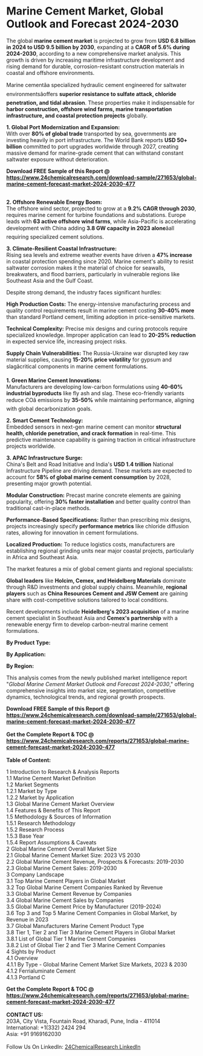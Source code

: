 <h1>Marine Cement Market, Global Outlook and Forecast 2024-2030</h1><p>The global <strong>marine cement market</strong> is projected to grow from <strong>USD 6.8 billion in 2024 to USD 9.5 billion by 2030</strong>, expanding at a <strong>CAGR of 5.6% during 2024-2030</strong>, according to a new comprehensive market analysis. This growth is driven by increasing maritime infrastructure development and rising demand for durable, corrosion-resistant construction materials in coastal and offshore environments.</p><p>Marine cementâa specialized hydraulic cement engineered for saltwater environmentsâoffers <strong>superior resistance to sulfate attack, chloride penetration, and tidal abrasion</strong>. These properties make it indispensable for <strong>harbor construction, offshore wind farms, marine transportation infrastructure, and coastal protection projects</strong> globally.</p><p><strong>1. Global Port Modernization and Expansion:</strong><br>
With over <strong>80% of global trade</strong> transported by sea, governments are investing heavily in port infrastructure. The World Bank reports <strong>USD 50+ billion</strong> committed to port upgrades worldwide through 2027, creating massive demand for marine-grade cement that can withstand constant saltwater exposure without deterioration.</p><div><b>Download FREE Sample of this Report @ 
            <a href="https://www.24chemicalresearch.com/download-sample/271653/global-marine-cement-forecast-market-2024-2030-477">
            https://www.24chemicalresearch.com/download-sample/271653/global-marine-cement-forecast-market-2024-2030-477</a></b></div><br><p><strong>2. Offshore Renewable Energy Boom:</strong><br>
The offshore wind sector, projected to grow at a <strong>9.2% CAGR through 2030</strong>, requires marine cement for turbine foundations and substations. Europe leads with <strong>63 active offshore wind farms</strong>, while Asia-Pacific is accelerating development with China adding <strong>3.8 GW capacity in 2023 alone</strong>âall requiring specialized cement solutions.</p><p><strong>3. Climate-Resilient Coastal Infrastructure:</strong><br>
Rising sea levels and extreme weather events have driven a <strong>47% increase</strong> in coastal protection spending since 2020. Marine cement's ability to resist saltwater corrosion makes it the material of choice for seawalls, breakwaters, and flood barriers, particularly in vulnerable regions like Southeast Asia and the Gulf Coast.</p><p>Despite strong demand, the industry faces significant hurdles:</p><p><strong>High Production Costs:</strong> The energy-intensive manufacturing process and quality control requirements result in marine cement costing <strong>30-40% more</strong> than standard Portland cement, limiting adoption in price-sensitive markets.</p><p><strong>Technical Complexity:</strong> Precise mix designs and curing protocols require specialized knowledge. Improper application can lead to <strong>20-25% reduction</strong> in expected service life, increasing project risks.</p><p><strong>Supply Chain Vulnerabilities:</strong> The Russia-Ukraine war disrupted key raw material supplies, causing <strong>15-20% price volatility</strong> for gypsum and slagâcritical components in marine cement formulations.</p><p><strong>1. Green Marine Cement Innovations:</strong><br>
Manufacturers are developing low-carbon formulations using <strong>40-60% industrial byproducts</strong> like fly ash and slag. These eco-friendly variants reduce COâ emissions by <strong>35-50%</strong> while maintaining performance, aligning with global decarbonization goals.</p><p><strong>2. Smart Cement Technology:</strong><br>
Embedded sensors in next-gen marine cement can monitor <strong>structural health, chloride penetration, and crack formation</strong> in real-time. This predictive maintenance capability is gaining traction in critical infrastructure projects worldwide.</p><p><strong>3. APAC Infrastructure Surge:</strong><br>
China's Belt and Road Initiative and India's <strong>USD 1.4 trillion</strong> National Infrastructure Pipeline are driving demand. These markets are expected to account for <strong>58% of global marine cement consumption</strong> by 2028, presenting major growth potential.</p><p><strong>Modular Construction:</strong> Precast marine concrete elements are gaining popularity, offering <strong>30% faster installation</strong> and better quality control than traditional cast-in-place methods.</p><p><strong>Performance-Based Specifications:</strong> Rather than prescribing mix designs, projects increasingly specify <strong>performance metrics</strong> like chloride diffusion rates, allowing for innovation in cement formulations.</p><p><strong>Localized Production:</strong> To reduce logistics costs, manufacturers are establishing regional grinding units near major coastal projects, particularly in Africa and Southeast Asia.</p><p>The market features a mix of global cement giants and regional specialists:</p><p><strong>Global leaders</strong> like <strong>Holcim, Cemex, and Heidelberg Materials</strong> dominate through R&amp;D investments and global supply chains. Meanwhile, <strong>regional players</strong> such as <strong>China Resources Cement and JSW Cement</strong> are gaining share with cost-competitive solutions tailored to local conditions.</p><p>Recent developments include <strong>Heidelberg's 2023 acquisition</strong> of a marine cement specialist in Southeast Asia and <strong>Cemex's partnership</strong> with a renewable energy firm to develop carbon-neutral marine cement formulations.</p><p><strong>By Product Type:</strong></p><p><strong>By Application:</strong></p><p><strong>By Region:</strong></p><p>This analysis comes from the newly published market intelligence report "<em>Global Marine Cement Market Outlook and Forecast 2024-2030</em>," offering comprehensive insights into market size, segmentation, competitive dynamics, technological trends, and regional growth prospects.</p><div><b>Download FREE Sample of this Report @ 
            <a href="https://www.24chemicalresearch.com/download-sample/271653/global-marine-cement-forecast-market-2024-2030-477">
            https://www.24chemicalresearch.com/download-sample/271653/global-marine-cement-forecast-market-2024-2030-477</a></b></div><br><div><b>Get the Complete Report & TOC @ 
            <a href="https://www.24chemicalresearch.com/reports/271653/global-marine-cement-forecast-market-2024-2030-477">
            https://www.24chemicalresearch.com/reports/271653/global-marine-cement-forecast-market-2024-2030-477</a></b></div><br>
            <b>Table of Content:</b><p>1 Introduction to Research & Analysis Reports<br />
    1.1 Marine Cement Market Definition<br />
    1.2 Market Segments<br />
        1.2.1 Market by Type<br />
        1.2.2 Market by Application<br />
    1.3 Global Marine Cement Market Overview<br />
    1.4 Features & Benefits of This Report<br />
    1.5 Methodology & Sources of Information<br />
        1.5.1 Research Methodology<br />
        1.5.2 Research Process<br />
        1.5.3 Base Year<br />
        1.5.4 Report Assumptions & Caveats<br />
2 Global Marine Cement Overall Market Size<br />
    2.1 Global Marine Cement Market Size: 2023 VS 2030<br />
    2.2 Global Marine Cement Revenue, Prospects & Forecasts: 2019-2030<br />
    2.3 Global Marine Cement Sales: 2019-2030<br />
3 Company Landscape<br />
    3.1 Top Marine Cement Players in Global Market<br />
    3.2 Top Global Marine Cement Companies Ranked by Revenue<br />
    3.3 Global Marine Cement Revenue by Companies<br />
    3.4 Global Marine Cement Sales by Companies<br />
    3.5 Global Marine Cement Price by Manufacturer (2019-2024)<br />
    3.6 Top 3 and Top 5 Marine Cement Companies in Global Market, by Revenue in 2023<br />
    3.7 Global Manufacturers Marine Cement Product Type<br />
    3.8 Tier 1, Tier 2 and Tier 3 Marine Cement Players in Global Market<br />
        3.8.1 List of Global Tier 1 Marine Cement Companies<br />
        3.8.2 List of Global Tier 2 and Tier 3 Marine Cement Companies<br />
4 Sights by Product<br />
    4.1 Overview<br />
        4.1.1 By Type - Global Marine Cement Market Size Markets, 2023 & 2030<br />
        4.1.2 Ferrialuminate Cement<br />
        4.1.3 Portland C</p><div><b>Get the Complete Report & TOC @ 
            <a href="https://www.24chemicalresearch.com/reports/271653/global-marine-cement-forecast-market-2024-2030-477">
            https://www.24chemicalresearch.com/reports/271653/global-marine-cement-forecast-market-2024-2030-477</a></b></div><br><b>CONTACT US:</b><br>
            203A, City Vista, Fountain Road, Kharadi, Pune, India - 411014<br>
            International: +1(332) 2424 294<br>
            Asia: +91 9169162030 <br><br>
            Follow Us On LinkedIn: <a href="https://www.linkedin.com/company/24chemicalresearch/">24ChemicalResearch LinkedIn</a>